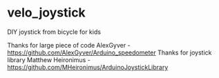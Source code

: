 # velo_joystick
DIY joystick from bicycle for kids

Thanks for large piece of code AlexGyver - https://github.com/AlexGyver/Arduino_speedometer
Thanks for joystick library Matthew Heironimus - https://github.com/MHeironimus/ArduinoJoystickLibrary
